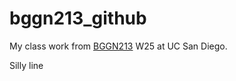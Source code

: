 # bggn213_github
My class work from [BGGN213](https://bioboot.github.io/bggn213_W25/schedule/#15) W25 at UC San Diego.

Silly line
